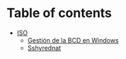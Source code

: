 # Table of contents

* [ISO](README.md)
  * [Gestión de la BCD en Windows](readme/gestion-de-la-bcd-en-windows-1751c97f8473800dbe67ef8d304ab743.md)
  * [Sshyrednat](readme/ISO%20SSH,%20RED%20NAT%201831c97f8473809983d8fdc34828b921.md)
